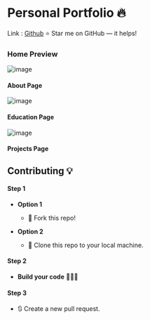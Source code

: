 # Personal Portfolio 🔥

Link : [Github](https://abhisheknikamportfolio.netlify.app/)
:star: Star me on GitHub — it helps!


### Home Preview
![image](https://github.com/GhostAbhi4413/ghpages/assets/96689091/ba991c1f-4217-4371-a5a4-331282964209)


#### About Page

![image](https://github.com/GhostAbhi4413/ghpages/assets/96689091/34cba5bc-9826-41cb-8593-47ac6ef63e08)

#### Education Page

![image](https://github.com/GhostAbhi4413/ghpages/assets/96689091/0ec4bb3f-4ab3-428b-85a4-4f7a9832ff02)


#### Projects Page

  








## Contributing 💡
#### Step 1

- **Option 1**
    - 🍴 Fork this repo!

- **Option 2**
    - 👯 Clone this repo to your local machine.


#### Step 2

- **Build your code** 🔨🔨🔨

#### Step 3

- 🔃 Create a new pull request.





